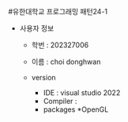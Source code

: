 #유한대학교 프로그래밍 패턴24-1
* 사용자 정보
    * 학번 : 202327006
    * 이름 : choi donghwan

    * version
        * IDE : visual studio 2022
        * Compiler :
        * packages
            *OpenGL
